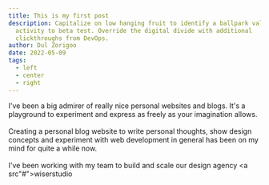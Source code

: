 ```yaml
---
title: This is my first post
description: Capitalize on low hanging fruit to identify a ballpark value added
  activity to beta test. Override the digital divide with additional
  clickthroughs from DevOps.
author: Dul Zorigoo
date: 2022-05-09
tags:
  - left
  - center
  - right
---
```


I've been a big admirer of really nice personal websites and blogs. It's a playground to experiment and express as freely as your imagination allows. 
<br>
<br>
Creating a personal blog website to write personal thoughts, show design concepts and experiment with web development in general has been on my mind for quite a while now.
<br>
<br>
I've been working with my team to build and scale our design agency <a src"#">wiserstudio</a>